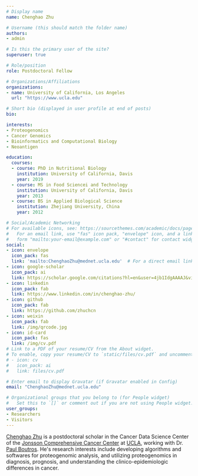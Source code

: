 ```yaml
---
# Display name
name: Chenghao Zhu

# Username (this should match the folder name)
authors:
- admin

# Is this the primary user of the site?
superuser: true

# Role/position
role: Postdoctoral Fellow

# Organizations/Affiliations
organizations:
- name: University of California, Los Angeles
  url: "https://www.ucla.edu"

# Short bio (displayed in user profile at end of posts)
bio:

interests:
- Proteogenomics
- Cancer Genomics
- Bioinformatics and Computational Biology
- Neoantigen

education:
  courses:
  - course: PhD in Nutritional Biology
    institution: University of California, Davis
    year: 2019
  - course: MS in Food Sciencei and Technology
    institution: University of California, Davis
    year: 2013
  - course: BS in Applied Biological Science
    institution: Zhejiang University, China
    year: 2012

# Social/Academic Networking
# For available icons, see: https://sourcethemes.com/academic/docs/page-builder/#icons
#   For an email link, use "fas" icon pack, "envelope" icon, and a link in the
#   form "mailto:your-email@example.com" or "#contact" for contact widget.
social:
- icon: envelope
  icon_pack: fas
  link: 'mailto:ChenghaoZhu@mednet.ucla.edu'  # For a direct email link, use "mailto:test@example.org".
- icon: google-scholar
  icon_pack: ai
  link: https://scholar.google.com/citations?hl=en&user=4jb1IdgAAAAJ&view_op=list_works&authuser=1&sortby=pubdate
- icon: linkedin
  icon_pack: fab
  link: https://www.linkedin.com/in/chenghao-zhu/
- icon: github
  icon_pack: fab
  link: https://github.com/zhuchcn
- icon: weixin
  icon_pack: fab
  link: /img/qrcode.jpg
- icon: id-card
  icon_pack: fas
  link: /img/cv.pdf
# Link to a PDF of your resume/CV from the About widget.
# To enable, copy your resume/CV to `static/files/cv.pdf` and uncomment the lines below.
# - icon: cv
#   icon_pack: ai
#   link: files/cv.pdf

# Enter email to display Gravatar (if Gravatar enabled in Config)
email: "ChenghaoZhu@mednet.ucla.edu"

# Organizational groups that you belong to (for People widget)
#   Set this to `[]` or comment out if you are not using People widget.
user_groups:
- Researchers
- Visitors
---
```


[Chenghao Zhu](/cv/img/cv.pdf) is a postdoctoral scholar in the Cancer Data Science Center of the [Jonsson Comprehensive Cancer Center](https://cancer.ucla.edu/) at [UCLA](https://www.ucla.edu/), working with Dr. [Paul Boutros](https://cancer.ucla.edu/research/find-become-a-member/meet-our-leadership/paul-boutros-director-cancer-data-science). He's research interests include developing algorithms and softwares for proteogenomic analysis, and utilizing proteogenomics in diagnosis, prognosis, and understanding the clinico-epidemiologic differences in cancer.
